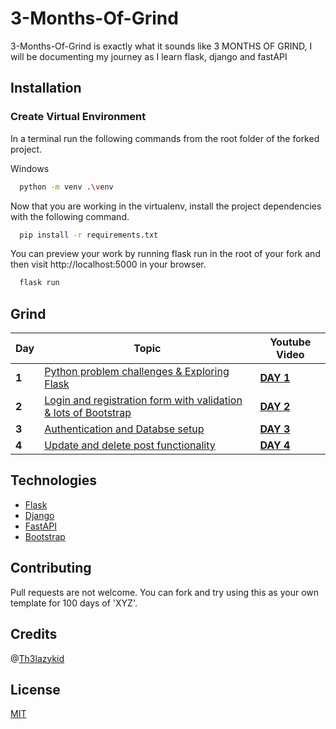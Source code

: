 # 3-Months-Of-Grind

3-Months-Of-Grind is exactly what it sounds like 3 MONTHS OF GRIND, I will be documenting my journey as I learn flask, django and fastAPI

## Installation

### Create Virtual Environment

In a terminal run the following commands from the root folder of the forked project.

Windows

```bash
  python -m venv .\venv
```

Now that you are working in the virtualenv, install the project dependencies with the following command.

```bash
  pip install -r requirements.txt
```

You can preview your work by running flask run in the root of your fork and then visit http://localhost:5000 in your browser.

```bash
  flask run
```


## Grind

Day | Topic | Youtube Video
--- | --- | ---
**1** |  [Python problem challenges & Exploring Flask](/Days/day1.md)  |  **[DAY 1](https://youtu.be/pin8qdtAYPs)**  
**2** |  [Login and registration form with validation & lots of Bootstrap](/Days/day2.md)  |  **[DAY 2](https://youtu.be/9ktD6_XhSuc)** 
**3** |  [Authentication and Databse setup](/Days/day3.md)  |  **[DAY 3](https://www.youtube.com/watch?v=fh1c400r7xI)** 
**4** |  [Update and delete post functionality](/Days/day4.md)  |  **[DAY 4]()** 

## Technologies

- [Flask](https://flask.palletsprojects.com/en/2.1.x/)
- [Django](https://www.djangoproject.com/)
- [FastAPI](https://fastapi.tiangolo.com/)
- [Bootstrap](https://getbootstrap.com/)

## Contributing
Pull requests are not welcome. You can fork and try using this as your own template for 100 days of 'XYZ'.

## Credits

@[Th3lazykid](https://github.com/Th3lazykid)

## License
[MIT](https://choosealicense.com/licenses/mit/)

